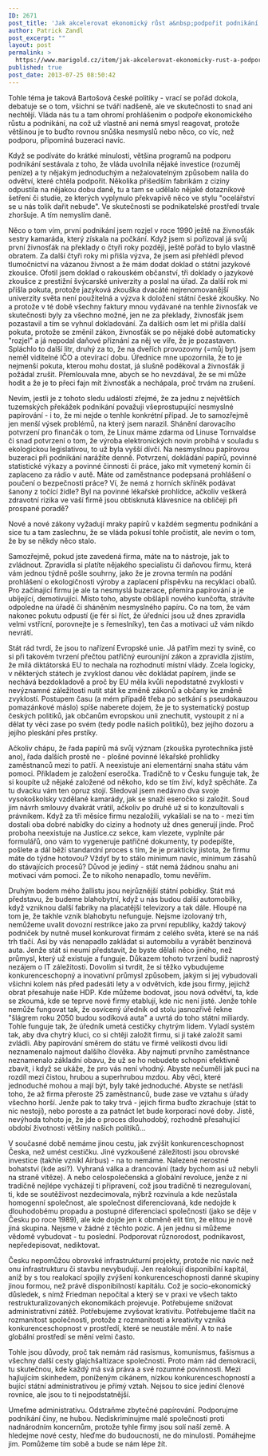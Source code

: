 ```yaml
---
ID: 2671
post_title: 'Jak akcelerovat ekonomický růst a&nbsp;podpořit podnikání v&nbsp;Česku'
author: Patrick Zandl
post_excerpt: ""
layout: post
permalink: >
  https://www.marigold.cz/item/jak-akcelerovat-ekonomicky-rust-a-podporit-podnikani-v-cesku
published: true
post_date: 2013-07-25 08:50:42
---
```

<p>Tohle téma je taková Bartošová české politiky - vrací se pořád dokola, debatuje se o tom, všichni se tváří nadšeně, ale ve skutečnosti to snad ani nechtějí. Vláda nás tu a tam ohromí prohlášením o podpoře ekonomického růstu a podnikání, na což už vlastně ani nemá smysl reagovat, protože většinou je to buďto rovnou snůška nesmyslů nebo něco, co víc, než podporu, připomíná buzeraci navíc.</p><!--more--><p>Když se podíváte do krátké minulosti, většina programů na podporu podnikání sestávala z toho, že vláda uvolnila nějaké investice (rozuměj peníze) a ty nějakým jednoduchým a nežalovatelným způsobem nalila do odvětví, které chtěla podpořit. Několika přišedším fabrikám z ciziny odpustila na nějakou dobu daně, tu a tam se udělalo nějaké dotazníkové šetření či studie, ze kterých vyplynulo překvapivě něco ve stylu "ocelářství se u nás tolik dařit nebude". Ve skutečnosti se podnikatelské prostředí trvale zhoršuje. A tím nemyslím daně.</p>
<p>Něco o tom vím, první podnikání jsem rozjel v roce 1990 ještě na živnosťák sestry kamaráda, který získala na počkání. Když jsem si pořizoval já svůj první živnosťák na překlady o čtyři roky později, ještě pořád to bylo vlastně obratem. Za další čtyři roky mi přišla výzva, že jsem asi přehlédl převod tlumočnictví na vázanou živnost a že mám dodat doklad o státní jazykové zkoušce. Ofotil jsem doklad o rakouském občanství, tři doklady o jazykové zkoušce z prestižní švýcarské univerzity a poslal na úřad. Za další rok mi přišla pokuta, protože jazyková zkouška dvacáté nejrenomovanější univerzity světa není použitelná a výzva k doložení státní české zkoušky. No a protože v té době všechny faktury mnou vydávané na tenhle živnosťák ve skutečnosti byly za všechno možné, jen ne za překlady, živnosťák jsem pozastavil a tím se vyhnul dokladování. Za dalších osm let mi přišla další pokuta, protože se změnil zákon, živnosťák se po nějaké době automaticky "rozjel" a já nepodal daňové přiznání za něj ve víře, že je pozastaven. Spláchlo to další litr, druhý za to, že na dveřích provozovny (=můj byt) jsem neměl viditelné IČO a otevírací dobu. Úřednice mne upozornila, že to je nejmenší pokuta, kterou mohu dostat, já slušně poděkoval a živnosťák ji požádal zrušit. Přemlouvala mne, abych se ho nevzdával, že se mi může hodit a že je to přeci fajn mít živnosťák a nechápala, proč trvám na zrušení.</p>
<p>Nevím, jestli je z tohoto sledu událostí zřejmé, že za jednu z největších tuzemských překážek podnikání považuji všeprostupující nesmyslné papírování - i to, že mi nejde o tenhle konkrétní případ. Je to samozřejmě jen menší výsek problémů, na který jsem narazil. Shánění darovacího potvrzení pro finančák o tom, že Linux máme zdarma od Linuse Tornvaldse či snad potvrzení o tom, že výroba elektronických novin probíhá v souladu s ekologickou legislativou, to už byla vyšší dívčí. Na nesmyslnou papírovou buzeraci při podnikání narážíte denně. Potvrzení, dokládání papírů, povinné statistické výkazy a povinné činnosti či práce, jako mít vymetený komín či zaplaceno za rádio v autě. Máte od zaměstnance podepsaná prohlášení o poučení o bezpečnosti práce? Ví, že nemá z horních skříněk podávat šanony z točící židle? Byl na povinné lékařské prohlídce, ačkoliv veškerá zdravotní rizika ve vaší firmě jsou obtisknutá klávesnice na obličeji při prospané poradě?</p>
<p>Nové a nové zákony vyžadují mraky papírů v každém segmentu podnikání a sice tu a tam zaslechnu, že se vláda pokusí tohle pročistit, ale nevím o tom, že by se někdy něco stalo.</p>
<p>Samozřejmě, pokud jste zavedená firma, máte na to nástroje, jak to zvládnout. Zpravidla si platíte nějakého specialistu či daňovou firmu, která vám jednou týdně pošle souhrny, jako že je zrovna termín na podání prohlášení o ekologičnosti výroby a zaplacení příspěvku na recyklaci obalů. Pro začínající firmu je ale ta nesmyslá buzerace, přemíra papírování a je ubíjející, demotivující. Místo toho, abyste obšlápli nového kunčofta, strávíte odpoledne na úřadě či sháněním nesmyslného papíru. Co na tom, že vám nakonec pokutu odpustí (je fér si říct, že úředníci jsou už dnes zpravidla velmi vstřícní, porovnejte je s řemeslníky), ten čas a motivaci už vám nikdo nevrátí.</p>
<p>Stát rád tvrdí, že jsou to nařízení Evropské unie. Já patřím mezi ty svině, co si při takovém tvrzení přečtou patřičný eurounijní zákon a zpravidla zjistím, že milá diktátorská EU to nechala na rozhodnutí místní vlády. Zcela logicky, v některých státech je zvyklost danou věc dokládat papírem, jinde se nechává bezdokladově a proč by EU měla kvůli nepodstatné zvyklosti v nevýznamné záležitosti nutit stát ke změně zákonů a občany ke změně zvyklostí. Postupem času (a mém případě třeba po setkání s pseudokauzou pomazánkové máslo) spíše naberete dojem, že je to systematický postup českých politiků, jak občanům evropskou unii znechutit, vystoupit z ní a dělat ty věci zase po svém (tedy podle našich politiků), bez jejího dozoru a jejího pleskání přes prstíky.</p>
<p>Ačkoliv chápu, že řada papírů má svůj význam (zkouška pyrotechnika jistě ano), řada dalších prostě ne - plošné povinné lékařské prohlídky zaměstnanců mezi to patří. A neexistuje ani elementární snaha státu vám pomoci. Příkladem je založení eseročka. Tradičně to v Česku funguje tak, že si koupíte už nějaké založené od někoho, kdo se tím živí, když spěcháte. Za tu dvacku vám ten opruz stojí. Sledoval jsem nedávno dva svoje vysokoškolsky vzdělané kamarády, jak se snaží eseročko si založit. Soud jim návrh smlouvy dvakrát vrátil, ačkoliv po druhé už si to konzultovali s právníkem. Když za tři měsíce firmu nezaložili, vykašlali se na to - mezi tím dostali oba dobré nabídky do ciziny a hodnoty už dnes generují jinde. Proč proboha neexistuje na Justice.cz sekce, kam vlezete, vyplníte pár formulářů, ono vám to vygeneruje patřičné dokumenty, ty podepíšte, pošlete a dál běží standardní proces s tím, že je prakticky jistota, že firmu máte do týdne hotovou? Vždyť by to stálo minimum navíc, minimum zásahů do stávajících procesů? Důvod je jediný - stát nemá žádnou snahu ani motivaci vám pomoci. Že to nikoho nenapadlo, tomu nevěřím.</p>
<p>Druhým bodem mého žallistu jsou nejrůznější státní pobídky. Stát má představu, že budeme blahobytní, když u nás budou další automobilky, když vzniknou další fabriky na placatější televizory a tak dále. Hloupé na tom je, že takhle vznik blahobytu nefunguje. Nejsme izolovaný trh, nemůžeme uvalit dovozní restrikce jako za první republiky, každý takový podniček by nutně musel konkurovat firmám z celého světa, které se na náš trh tlačí. Asi by vás nenapadlo zakládat si automobilu a vyrábět benzinová auta. Jenže stát si neumí představit, že byste dělali něco jiného, než průmysl, který už existuje a funguje. Důkazem tohoto tvrzení budiž naprostý nezájem o IT záležitosti. Dovolím si tvrdit, že si těžko vybudujeme konkurenceschopný a inovativní průmysl způsobem, jakým si jej vybudovali všichni kolem nás před padesáti lety a v odvětvích, kde jsou firmy, jejichž obrat přesahuje naše HDP. Kde můžeme bodovat, jsou nová odvětví, ta, kde se zkoumá, kde se teprve nové firmy etablují, kde nic není jisté. Jenže tohle nemůže fungovat tak, že osvícený úředník od stolu jasnozřivě řekne "šlágrem roku 2050 budou sodíková auta" a uvrtá do toho státní miliardy. Tohle funguje tak, že úředník umetá cestičky chytrým lidem. Vyladí systém tak, aby dva chytrý kluci, co si chtěji založit firmu, si ji také založit sami zvládli. Aby papírování směrem do státu ve firmě velikosti dvou lidí neznamenalo najmout dalšího člověka. Aby najmutí prvního zaměstnance neznamenalo základní obavu, že už se ho nebudete schopni efektivně zbavit, i když se ukáže, že pro vás není vhodný. Abyste nečuměli jak puci na rozdíl mezi čistou, hrubou a superhrubou mzdou. Aby věci, které jednoduché mohou a mají být, byly také jednoduché. Abyste se netřásli toho, že až firma přeroste 25 zaměstnanců, bude zase ve vztahu s úřady všechno horší. Jenže pak to taky trvá - jejich firma buďto zkrachuje (stát to nic nestojí), nebo poroste a za patnáct let bude korporací nové doby. Jistě, nevýhoda tohoto je, že jde o proces dlouhodobý, rozhodně přesahující období životnosti většiny našich politiků...</p>
<p>V současné době nemáme jinou cestu, jak zvýšit konkurenceschopnost Česka, než umést cestičku. Jiné vyzkoušené záležitosti jsou obrovské investice (takhle vznikl Airbus) - na to nemáme. Nalezené nerostné bohatství (kde asi?). Vyhraná válka a drancování (tady bychom asi už nebyli na straně vítěze). A nebo celospolečenská a globální revoluce, jenže z ní tradičně nejlépe vycházejí ti připravení, což jsou tradičně ti nezregulovaní, ti, kde se soutěživost nezdecimovala, nýbrž rozvinula a kde nezůstala homogenní společnost, ale společnost diferenciovaná, kde nedojde k dlouhodobému propadu a postupné diferenciaci společnosti (jako se děje v Česku po roce 1989), ale kde dojde jen k obměně elit tím, že elitou je nově jiná skupina. Nejsme v žádné z těchto pozic. A jen jednu si můžeme vědomě vybudovat - tu poslední. Podporovat různorodost, podnikavost, nepředepisovat, nediktovat. </p>
<p>Česku nepomůžou obrovské infrastrukturní projekty, protože nic navíc než onu infrastrukturu či stavbu nevybudují. Jen realokují disponibilní kapitál, aniž by s tou realokací spojily zvýšení konkurenceschopnosti danné skupiny jinou formou, než právě disponibilností kapitálu. Což je socio-ekonomický důsledek, s nímž Friedman nepočítal a který se v praxi ve všech takto restrukturalizovaných ekonomikách projevuje. Potřebujeme snižovat administrativní zátěž. Potřebujeme zvyšovat krativitu. Potřebujeme tlačit na rozmanitost společnosti, protože z rozmanitosti a kreativity vzniká konkurenceschopnost v prostředí, které se neustále mění. A to naše globální prostředí se mění velmi často.</p>
<p>Tohle jsou důvody, proč tak nemám rád rasismus, komunismus, fašismus a všechny další cesty glajchšaltizace společnosti. Proto mám rád demokracii, tu skutečnou, kde každý má svá práva a své rozumné povinnosti. Mezi hajlujícím skinhedem, poníženým cikánem, nízkou konkurenceschopností a bující státní administrativou je přímý vztah. Nejsou to sice jediní členové rovnice, ale jsou to ti nejpodstatnější.</p>
<p>Umeťme administrativu. Odstraňme zbytečné papírování. Podporujme podnikání činy, ne hubou. Nediskriminujme malé společnosti proti nadnárodním koncernům, protože tyhle firmy jsou solí naší země. A hledejme nové cesty, hleďme do budoucnosti, ne do minulosti. Pomáhejme jim. Pomůžeme tím sobě a bude se nám lépe žít.</p>